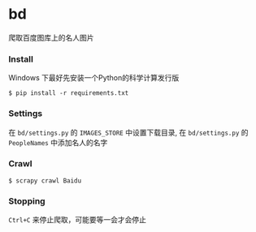 bd
===

爬取百度图库上的名人图片

### Install

Windows 下最好先安装一个Python的科学计算发行版

`$ pip install -r requirements.txt`

### Settings

在 `bd/settings.py` 的 `IMAGES_STORE` 中设置下载目录, 在 `bd/settings.py` 的 `PeopleNames` 中添加名人的名字

### Crawl

`$ scrapy crawl Baidu`

### Stopping

`Ctrl+C` 来停止爬取，可能要等一会才会停止
